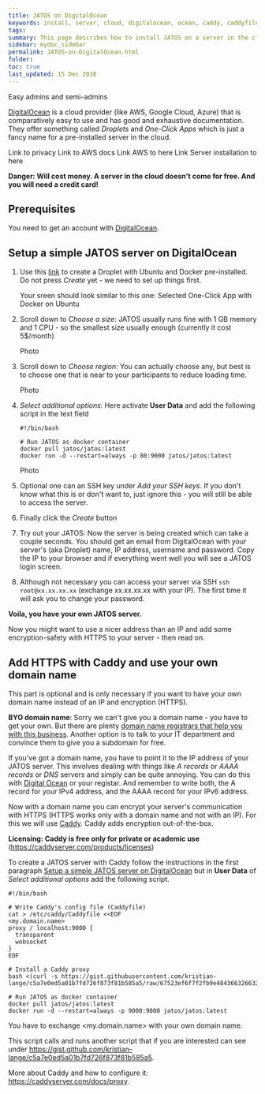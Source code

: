 ```yaml
---
title: JATOS on DigitalOcean
keywords: install, server, cloud, digitalocean, ocean, caddy, caddyfile, docker, deploy
tags:
summary: This page describes how to install JATOS on a server in the cloud with DigitalOcean. Optionally one can enable HTTPS with Caddy which requires a domain name.
sidebar: mydoc_sidebar
permalink: JATOS-on-DigitalOcean.html
folder:
toc: true
last_updated: 15 Dec 2018
---
```


Easy admins and semi-admins


[DigitalOcean](https://www.digitalocean.com/) is a cloud provider (like AWS, Google Cloud, Azure) that is comparatively easy to use and has good and exhaustive documentation. They offer something called _Droplets_ and _One-Click Apps_ which is just a fancy name for a pre-installed server in the cloud.

Link to privacy
Link to AWS docs
Link AWS to here
Link Server installation to here

**Danger: Will cost money. A server in the cloud doesn't come for free. And you will need a credit card!**

## Prerequisites

You need to get an account with [DigitalOcean](https://www.digitalocean.com/).

## Setup a simple JATOS server on DigitalOcean

1. Use this [link](https://cloud.digitalocean.com/droplets/new?image=docker-18-04) to create a Droplet with Ubuntu and Docker pre-installed. Do not press _Create_ yet - we need to set up things first.


   Your sreen should look similar to this one: Selected One-Click App with Docker on Ubuntu
   
1. Scroll down to _Choose a size_: JATOS usually runs fine with 1 GB memory and 1 CPU - so the smallest size usually enough (currently it cost 5$/month)

   Photo

1. Scroll down to _Choose region_: You can actually choose any, but best is to choose one that is near to your participants to reduce loading time.

   Photo

1. _Select additional options_: Here activate **User Data** and add the following script in the text field

   ```shell
   #!/bin/bash
   
   # Run JATOS as docker container
   docker pull jatos/jatos:latest
   docker run -d --restart=always -p 80:9000 jatos/jatos:latest
   ```
   
   Photo

1. Optional one can an SSH key under _Add your SSH keys_. If you don't know what this is or don't want to, just ignore this - you will still be able to access the server.

1. Finally click the _Create_ button

1. Try out your JATOS: Now the server is being created which can take a couple seconds. You should get an email from DigitalOcean with your server's (aka Droplet) name, IP address, username and password. Copy the IP to your browser and if everything went well you will see a JATOS login screen.

1. Although not necessary you can access your server via SSH `ssh root@xx.xx.xx.xx` (exchange xx.xx.xx.xx with your IP). The first time it will ask you to change your password.

**Voila, you have your own JATOS server.**

Now you might want to use a nicer address than an IP and add some encryption-safety with HTTPS to your server - then read on.


## Add HTTPS with Caddy and use your own domain name

This part is optional and is only necessary if you want to have your own domain name instead of an IP and encryption (HTTPS).

**BYO domain name**: Sorry we can't give you a domain name - you have to get your own. But there are plenty [domain name registrars that help you with this business](https://www.digitalocean.com/community/tutorials/how-to-point-to-digitalocean-nameservers-from-common-domain-registrars). Another option is to talk to your IT department and convince them to give you a subdomain for free.

If you've got a domain name, you have to point it to the IP address of your JATOS server. This involves dealing with things like _A records_ or _AAAA records_ or _DNS_ servers and simply can be quite annoying. You can do this with [Digital Ocean](https://www.digitalocean.com/docs/networking/dns/how-to/manage-records/) or your registar. And remember to write both, the A record for your IPv4 address, and the AAAA record for your IPv6 address. 

Now with a domain name you can encrypt your server's communication with HTTPS (HTTPS works only with a domain name and not with an IP). For this we will use [Caddy](https://caddyserver.com/). Caddy adds encryption out-of-the-box.

**Licensing: Caddy is free only for private or academic use** (https://caddyserver.com/products/licenses)

To create a JATOS server with Caddy follow the instructions in the first paragraph [Setup a simple JATOS server on DigitalOcean](#setup-a-simple-jatos-server-on-digitalocean) but in **User Data** of _Select additional options_ add the following script.

```shell
#!/bin/bash

# Write Caddy's config file (Caddyfile)
cat > /etc/caddy/Caddyfile <<EOF
<my.domain.name>
proxy / localhost:9000 {
  transparent
  websocket
}
EOF

# Install a Caddy proxy
bash <(curl -s https://gist.githubusercontent.com/kristian-lange/c5a7e0ed5a01b7fd726f873f81b585a5/raw/67523ef6f7f2fb9e48436632663259d9db65eb79/caddy.sh)

# Run JATOS as docker container
docker pull jatos/jatos:latest
docker run -d --restart=always -p 9000:9000 jatos/jatos:latest
```

You have to exchange <my.domain.name> with your own domain name.

This script calls and runs another script that if you are interested can see under https://gist.github.com/kristian-lange/c5a7e0ed5a01b7fd726f873f81b585a5.

More about Caddy and how to configure it: https://caddyserver.com/docs/proxy. 
